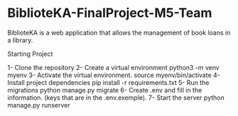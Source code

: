 # BiblioteKA-FinalProject-M5-Team

BiblioteKA is a web application that allows the management of book loans in a library.

Starting Project

1- Clone the repository
2- Create a virtual environment
python3 -m venv myenv
3- Activate the virtual environment.
source myenv/bin/activate
4- Install project dependencies
pip install -r requirements.txt
5- Run the migrations
python manage.py migrate
6- Create .env and fill in the information. (keys that are in the .env.exemple).
7- Start the server
python manage.py runserver
